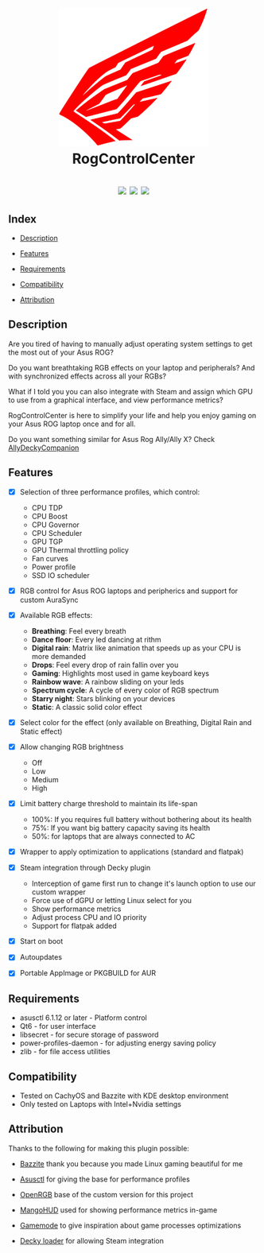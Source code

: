 <h1 align="center">
<img src="./resources/icons/icon.svg" alt="RogControlCenter logo" width="300">
  <br>
  RogControlCenter
  <br>  
  <p align="center">
    <a href="https://github.com/Emiliopg91/RogControlCenter/releases"><img src="https://img.shields.io/github/downloads/Emiliopg91/RogControlCenter/total" /></a>
    <a href="https://github.com/Emiliopg91/RogControlCenter/actions/workflows/release.yml"><img src="https://github.com/Emiliopg91/RogControlCenter/actions/workflows/release.yml/badge.svg" /></a>
    <a href="https://deepwiki.com/Emiliopg91/RogControlCenter"><img src="https://deepwiki.com/badge.svg" /></a>
    <br>
  </p>
</h1>

## Index
- [Description](#description)
  
- [Features](#features)

- [Requirements](#requirements)

- [Compatibility](#compatibility)

- [Attribution](#attribution)

## Description
Are you tired of having to manually adjust operating system settings to get the most out of your Asus ROG?

Do you want breathtaking RGB effects on your laptop and peripherals? And with synchronized effects across all your RGBs?

What if I told you you can also integrate with Steam and assign which GPU to use from a graphical interface, and view performance metrics?

RogControlCenter is here to simplify your life and help you enjoy gaming on your Asus ROG laptop once and for all.

Do you want something similar for Asus Rog Ally/Ally X? Check [AllyDeckyCompanion](https://github.com/Emiliopg91/AllyDeckyCompanion/)

## Features

- [x] Selection of three performance profiles, which control:
  - CPU TDP
  - CPU Boost
  - CPU Governor
  - CPU Scheduler
  - GPU TGP
  - GPU Thermal throttling policy
  - Fan curves
  - Power profile
  - SSD IO scheduler

- [x] RGB control for Asus ROG laptops and peripherics and support for custom AuraSync

- [x] Available RGB effects:
  - **Breathing**: Feel every breath
  - **Dance floor**: Every led dancing at rithm
  - **Digital rain**: Matrix like animation that speeds up as your CPU is more demanded
  - **Drops**: Feel every drop of rain fallin over you
  - **Gaming**: Highlights most used in game keyboard keys
  - **Rainbow wave**: A rainbow sliding on your leds
  - **Spectrum cycle**: A cycle of every color of RGB spectrum
  - **Starry night**: Stars blinking on your devices 
  - **Static**: A classic solid color effect

- [x] Select color for the effect (only available on Breathing, Digital Rain and Static effect)

- [x] Allow changing RGB brightness
  - Off
  - Low
  - Medium
  - High 

- [x] Limit battery charge threshold to maintain its life-span
  - 100%: If you requires full battery without bothering about its health
  - 75%: If you want big battery capacity saving its health
  - 50%: for laptops that are always connected to AC

- [x] Wrapper to apply optimization to applications (standard and flatpak)

- [x] Steam integration through Decky plugin
  - Interception of game first run to change it's launch option to use our custom wrapper
  - Force use of dGPU or letting Linux select for you
  - Show performance metrics
  - Adjust process CPU and IO priority
  - Support for flatpak added

- [x] Start on boot

- [x] Autoupdates

- [x] Portable AppImage or PKGBUILD for AUR

## Requirements
- asusctl 6.1.12 or later - Platform control
- Qt6 - for user interface
- libsecret - for secure storage of password
- power-profiles-daemon - for adjusting energy saving policy
- zlib - for file access utilities 

## Compatibility
- Tested on CachyOS and Bazzite with KDE desktop environment
- Only tested on Laptops with Intel+Nvidia settings

## Attribution

Thanks to the following for making this plugin possible:

- [Bazzite](https://github.com/ublue-os/bazzite/) thank you because you made Linux gaming beautiful for me

- [Asusctl](https://gitlab.com/asus-linux/asusctl/) for giving the base for performance profiles

- [OpenRGB](https://gitlab.com/CalcProgrammer1/OpenRGB/) base of the custom version for this project

- [MangoHUD](https://github.com/flightlessmango/MangoHud/) used for showing performance metrics in-game

- [Gamemode](https://github.com/FeralInteractive/gamemode/) to give inspiration about game processes optimizations

- [Decky loader](https://github.com/SteamDeckHomebrew/decky-loader/) for allowing Steam integration
